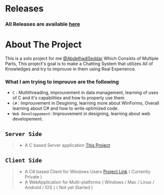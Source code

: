 # Releases
### All Releases are available [here](https://github.com/SamirChelfat/Spectrom_Server/releases)

# About The Project
This is a solo project for me [@AbdelhadiSeddar](https://github.com/AbdelhadiSeddar) Which Consists of Multiple Parts,
This project's goal is to make a Chatting System that utilizes All of Knowledges and try to improuve in them using Real Experience.

### What I am trying to improuve are the following
 + ``` C ``` : Multithreading, improuvement in data management, learning of uses of C and it's capabilities and how to properly use them.
 + ``` C# ``` : Improuvement in Desgining, learning more about WinForms, Overall learning about C# and how to write optimized code.
 + ``` Web Developpement ```: Improuvement in designing, learning about web developement.

## ``` Server Side ```

> + A C based Server application [This Project](https://github.com/SamirChelfat/Spectrom_Server) 

## ``` Client Side ```

> +  A C# based Client for Windows Users [Project Link](https://github.com/SamirChelfat/Spectrom_WinClient) ( Currently Private )
> +  A WebApplication for Multi-platforms ( Windows / Mac / Linux / Android / IOS ) ( Not yet Started )

